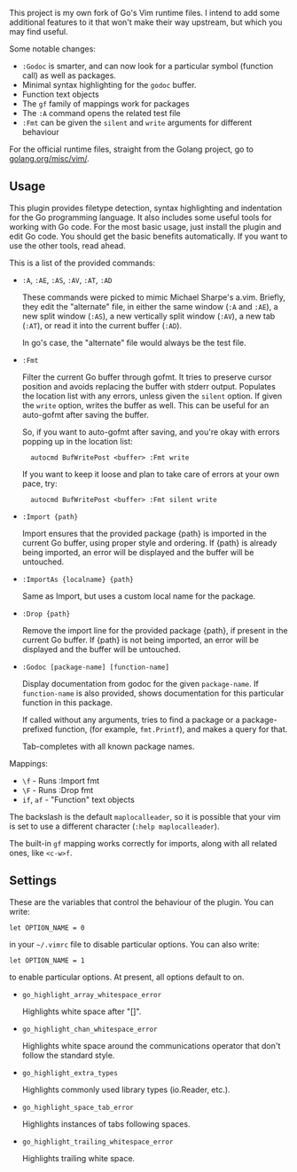 This project is my own fork of Go's Vim runtime files. I intend to add some
additional features to it that won't make their way upstream, but which you
may find useful.

Some notable changes:

- `:Godoc` is smarter, and can now look for a particular symbol (function call)
  as well as packages.
- Minimal syntax highlighting for the `godoc` buffer.
- Function text objects
- The `gf` family of mappings work for packages
- The `:A` command opens the related test file
- `:Fmt` can be given the `silent` and `write` arguments for different behaviour

For the official runtime files, straight from the Golang project, go to
[golang.org/misc/vim/](http://golang.org/misc/vim/).

## Usage

This plugin provides filetype detection, syntax highlighting and indentation
for the Go programming language. It also includes some useful tools for
working with Go code. For the most basic usage, just install the plugin and
edit Go code. You should get the basic benefits automatically. If you want to
use the other tools, read ahead.

This is a list of the provided commands:
- `:A`, `:AE`, `:AS`, `:AV`, `:AT`, `:AD`

  These commands were picked to mimic Michael Sharpe's a.vim. Briefly, they
  edit the "alternate" file, in either the same window (`:A` and `:AE`), a
  new split window (`:AS`), a new vertically split window (`:AV`), a new tab
  (`:AT`), or read it into the current buffer (`:AD`).

  In go's case, the "alternate" file would always be the test file.

- `:Fmt`

  Filter the current Go buffer through gofmt. It tries to preserve cursor
  position and avoids replacing the buffer with stderr output. Populates the
  location list with any errors, unless given the `silent` option. If given
  the `write` option, writes the buffer as well. This can be useful for an
  auto-gofmt after saving the buffer.

  So, if you want to auto-gofmt after saving, and you're okay with errors
  popping up in the location list:

        autocmd BufWritePost <buffer> :Fmt write

  If you want to keep it loose and plan to take care of errors at your own
  pace, try:

        autocmd BufWritePost <buffer> :Fmt silent write

- `:Import {path}`

  Import ensures that the provided package {path} is imported in the current
  Go buffer, using proper style and ordering. If {path} is already being
  imported, an error will be displayed and the buffer will be untouched.

- `:ImportAs {localname} {path}`

  Same as Import, but uses a custom local name for the package.

- `:Drop {path}`

  Remove the import line for the provided package {path}, if present in the
  current Go buffer.  If {path} is not being imported, an error will be
  displayed and the buffer will be untouched.

- `:Godoc [package-name] [function-name]`

  Display documentation from godoc for the given `package-name`. If
  `function-name` is also provided, shows documentation for this particular
  function in this package.

  If called without any arguments, tries to find a package or a
  package-prefixed function, (for example, `fmt.Printf`), and makes a query
  for that.

  Tab-completes with all known package names.

Mappings:

- `\f` -  Runs :Import fmt
- `\F` -  Runs :Drop fmt
- `if`, `af` - "Function" text objects

The backslash is the default `maplocalleader`, so it is possible that your vim
is set to use a different character (`:help maplocalleader`).

The built-in `gf` mapping works correctly for imports, along with all related
ones, like `<c-w>f`.

## Settings

These are the variables that control the behaviour of the plugin. You can
write:

``` vim
let OPTION_NAME = 0
```

in your `~/.vimrc` file to disable particular options. You can also write:

``` vim
let OPTION_NAME = 1
```

to enable particular options. At present, all options default to on.

- `go_highlight_array_whitespace_error`

    Highlights white space after "[]".

- `go_highlight_chan_whitespace_error`

    Highlights white space around the communications operator that don't follow
    the standard style.

- `go_highlight_extra_types`

    Highlights commonly used library types (io.Reader, etc.).

- `go_highlight_space_tab_error`

    Highlights instances of tabs following spaces.

- `go_highlight_trailing_whitespace_error`

    Highlights trailing white space.
